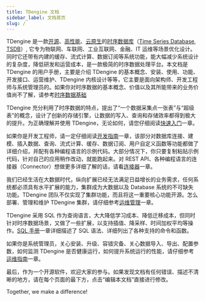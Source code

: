 ```yaml
---
title: TDengine 文档
sidebar_label: 文档首页
slug: /
---
```


TDengine 是一款[开源](https://www.taosdata.com/tdengine/open_source_time-series_database)、[高性能](https://www.taosdata.com/fast)、[云原生](https://www.taosdata.com/tdengine/cloud_native_time-series_database)的<a href="https://www.taosdata.com/" data-internallinksmanager029f6b8e52c="2" title="时序数据库" target="_blank" rel="noopener">时序数据库</a>（<a href="https://www.taosdata.com/time-series-database" data-internallinksmanager029f6b8e52c="9" title="Time Series DataBase" target="_blank" rel="noopener">Time Series Database</a>, <a href="https://www.taosdata.com/tsdb" data-internallinksmanager029f6b8e52c="8" title="TSDB" target="_blank" rel="noopener">TSDB</a>）, 它专为物联网、车联网、工业互联网、金融、IT 运维等场景优化设计。同时它还带有内建的缓存、流式计算、数据订阅等系统功能，能大幅减少系统设计的复杂度，降低研发和运营成本，是一款极简的时序数据处理平台。本文档是 TDengine 的用户手册，主要是介绍 TDengine 的基本概念、安装、使用、功能、开发接口、运营维护、TDengine 内核设计等等，它主要是面向架构师、开发工程师与系统管理员的。如果你对时序数据的基本概念、价值以及其所能带来的业务价值尚不了解，请参考[时序数据基础](./concept)

TDengine 充分利用了时序数据的特点，提出了“一个数据采集点一张表”与“超级表”的概念，设计了创新的存储引擎，让数据的写入、查询和存储效率都得到极大的提升。为正确理解并使用 TDengine，无论如何，请您仔细阅读[快速入门](./basic)一章。

如果你是开发工程师，请一定仔细阅读[开发指南](./develop)一章，该部分对数据库连接、建模、插入数据、查询、流式计算、缓存、数据订阅、用户自定义函数等功能都做了详细介绍，并配有各种编程语言的示例代码。大部分情况下，你只要复制粘贴示例代码，针对自己的应用稍作改动，就能跑起来。对 REST API、各种编程语言的连接器（Connector）想做更多详细了解的话，请看[连接器](./reference/connector)一章。

我们已经生活在大数据时代，纵向扩展已经无法满足日益增长的业务需求，任何系统都必须具有水平扩展的能力，集群成为大数据以及 Database 系统的不可缺失功能。TDengine 团队不仅实现了集群功能，而且将这一重要核心功能开源。怎么部署、管理和维护 TDengine 集群，请仔细参考[运维管理](./operation)一章。

TDengine 采用 SQL 作为查询语言，大大降低学习成本、降低迁移成本，但同时针对时序数据场景，又做了一些扩展，以支持插值、降采样、时间加权平均等操作。[SQL 手册](./reference/taos-sql)一章详细描述了 SQL 语法、详细列出了各种支持的命令和函数。

如果你是系统管理员，关心安装、升级、容错灾备、关心数据导入、导出、配置参数，如何监测 TDengine 是否健康运行，如何提升系统运行的性能，请仔细参考[运维指南](./operation)一章。

最后，作为一个开源软件，欢迎大家的参与。如果发现文档有任何错误、描述不清晰的地方，请在每个页面的最下方，点击“编辑本文档”直接进行修改。

Together, we make a difference!
